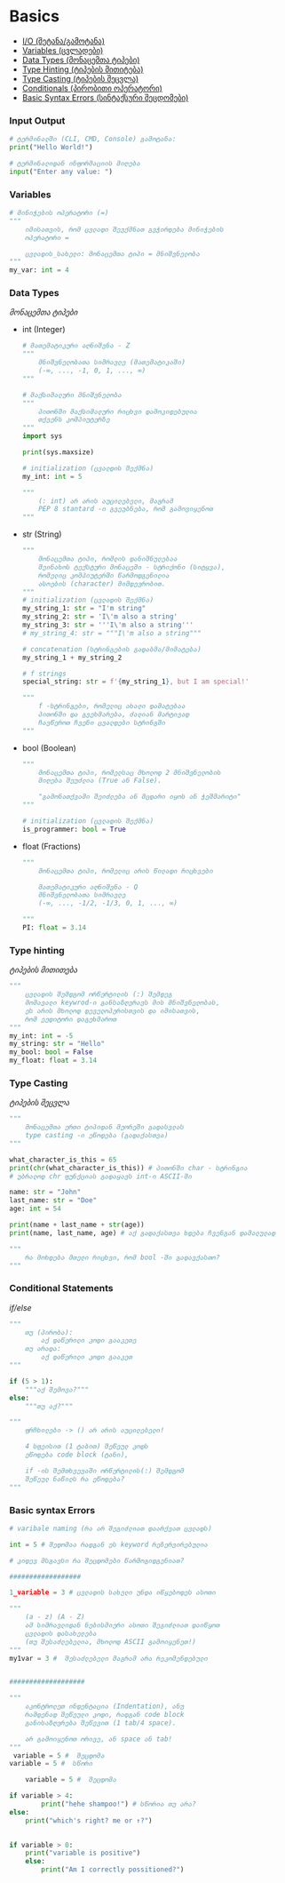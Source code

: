 # Basics

- [I/O          (შეტანა/გამოტანა)](#input-output)
- [Variables    (ცვლადები)](#variables)
- [Data Types   (მონაცემთა ტიპები)](#data-types)
- [Type Hinting (ტიპების მითიტება)](#type-hinting)
- [Type Casting (ტიპების შეცვლა)](#type-casting)
- [Conditionals (პირობითი ოპერატორი)](#conditional-statements)
- [Basic Syntax Errors (სინტაქსური შეცდომები)](#basic-syntax-errors)



### Input Output
```python
# ტერმინალში (CLI, CMD, Console) გამოტანა:
print("Hello World!")

# ტერმინალიდან ინფორმაციის მიღება
input("Enter any value: ")
```

### Variables
```python
# მინიჭების ოპერატორი (=)
"""
    იმისათვის, რომ ცვლადი შევქმნათ გვჭირდება მინიჭების
    ოპერატორი =

    ცვლადის_სახელი: მონაცემთა ტიპი = მნიშვნელობა
"""
my_var: int = 4

```

### Data Types
*მონაცემთა ტიპები*
- int (Integer)
    
    ```python
    # მათემატიკური აღნიშვნა - Z
    """
        მნიშვნელობათა სიმრავლე (მათემატიკაში)
        (-∞, ..., -1, 0, 1, ..., ∞)
    """

    # მაქსიმალური მნიშვნელობა
    """
        პითონში მაქსიმალური რიცხვი დამოკიდებულია 
        თქვენს კომპიუტერზე
    """
    import sys

    print(sys.maxsize)

    # initialization (ცვალდის შექმნა)
    my_int: int = 5

    """
        (: int) არ არის აუცილებელი, მაგრამ
        PEP 8 stantard -ი გვეუბნება, რომ გამოვიყენოთ
    """
    ```
- str (String)

    ```python
    """
        მონაცემთა ტიპი, რომლის დანიშნულებაა
        შეინახოს ტექსტური მონაცემი - სტრიქონი (სიტყვა),
        რომელიც კომპიუტერში წარმოდგენილია 
        ასოების (character) მიმდევრობით.
    """
    # initialization (ცვლადის შექმნა)
    my_string_1: str = "I'm string"
    my_string_2: str = 'I\'m also a string'
    my_string_3: str = '''I\'m also a string'''
    # my_string_4: str = """I\'m also a string"""

    # concatenation (სტრინგების გადაბმა/მიმატება)
    my_string_1 + my_string_2

    # f strings
    special_string: str = f'{my_string_1}, but I am special!'

    """
        f -სტრინგები, რომელიც ახალი დამატებაა
        პითონში და გვეხმარება, ძალიან მარტივად
        ჩავწეროთ ჩვენი ცვალდები სტრინგში
    """

    ```

- bool (Boolean)
    ```python
    """
        მონაცემთა ტიპი, რომელსაც მხოლოდ 2 მნიშვნელობის
        მიღება შეუძლია (True ან False).

        "გამონათქვამი შეიძლება ან მცდარი იყოს ან ჭეშმარიტი"
    """

    # initialization (ცვლადის შექმნა)
    is_programmer: bool = True
    ```

- float (Fractions)
    ```python
    """
        მონაცემთა ტიპი, რომელიც არის წილადი რიცხვები

        მათემატიკური აღნიშვნა - Q
        მნიშვნელობათა სიმრავლე
        (-∞, ..., -1/2, -1/3, 0, 1, ..., ∞)

    """
    PI: float = 3.14
    ```

### Type hinting 
*ტიპების მითითება*

```python
"""
    ცვლადის შემდგომ ორწერტილის (:) შემდეგ 
    მომავალი keywrod-ი განსაზღვრავს მის მნიშვნელობას,
    ეს არის მხოლოდ დეველოპერისთვის და იმისათვის, 
    რომ ეედიტორი დაგეხმაროთ
"""
my_int: int = -5
my_string: str = "Hello"
my_bool: bool = False
my_float: float = 3.14
```

### Type Casting 
*ტიპების შეცვლა*

```python
"""
    მონაცემთა ერთი ტიპიდან მეორეში გადასვლას
    type casting -ი ეწოდება (გადაქასთვა)
"""

what_character_is_this = 65
print(chr(what_character_is_this)) # პითონში char - სტრინგია
# უბრალოდ chr ფუნქციას გადაყავს int-ი ASCII-ში

name: str = "John"
last_name: str = "Doe"
age: int = 54

print(name + last_name + str(age))
print(name, last_name, age) # აქ გადაქასთვა ხდება ჩვენგან დამალულად

"""
    რა მოხდება მთელი რიცხვი, რომ bool -ში გადავქასთო?
"""
```


### Conditional Statements 
*if/else*
```python
"""
    თუ (პირობა):
        აქ დაწერილი კოდი გააკეთე
    თუ არადა:
        აქ დაწერილი კოდი გააკეთ
"""

if (5 > 1):
    """აქ შემოვა?"""
else:
    """თუ აქ?"""

"""
    ფრჩხილები -> () არ არის აუცილებელი!

    4 სფეისით (1 ტაბით) შეწეულ კოდს
    ეწოდება code block (ტანი),

    if -ის შემთხვევაში ორწერტილის(:) შემდგომ
    შეწეულ ნაწილს რა ეწოდება?
"""
```

### Basic syntax Errors

```python
# varibale naming (რა არ შეგიძლიათ დაარქვათ ცვლადს)

int = 5 # შედომაა რადგან ეს keyword რეზერვირებულია

# კიდევ მსგავსი რა შეცდომები წარმოგიდგენიათ?

##################

1_variable = 3 # ცვლადის სახელი უნდა იწყებოდეს ასოთი

"""
    (a - z) (A - Z)
    ამ სიმრავლიდან ნებისმიერი ასოთი შეგიძლიათ დაიწყოთ
    ცვლადის დასახელება 
    (თუ შესაძლებელია, მხოლოდ ASCII გამოიყენეთ!)
"""
my1var = 3 #  შესაძლებელი მაგრამ არა რეკომენდებული


###################

"""
    აკონტროლეთ ინდენტაცია (Indentation), ანუ
    რამდენად შეწეული კოდი, რადგან code block
    განისაზღვრება შეწევით (1 tab/4 space).

    არ გამოიყენოთ ორივე, ან space ან tab!
"""
 variable = 5 #  შეცდომა
variable = 5 #  სწორი

    variable = 5 #  შეცდომა

if variable > 4:
        print("hehe shampoo!") # სწორია თუ არა?
else:
    print("which's right? me or ↑?")
    

if variable > 0:
    print("variable is positive")
    else:
        print("Am I correctly possitioned?")
```